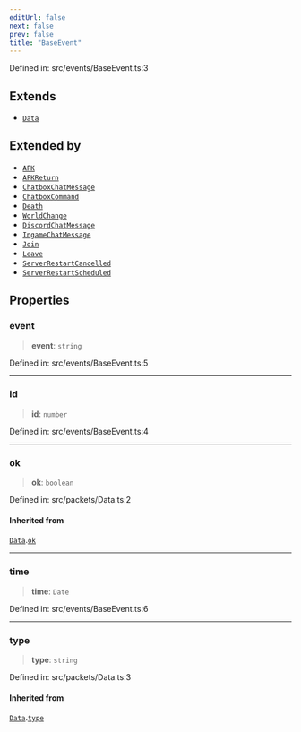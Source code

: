 ```yaml
---
editUrl: false
next: false
prev: false
title: "BaseEvent"
---
```


Defined in: src/events/BaseEvent.ts:3

## Extends

- [`Data`](/ReconnectedChat/interfaces/data/)

## Extended by

- [`AFK`](/ReconnectedChat/interfaces/afk/)
- [`AFKReturn`](/ReconnectedChat/interfaces/afkreturn/)
- [`ChatboxChatMessage`](/ReconnectedChat/interfaces/chatboxchatmessage/)
- [`ChatboxCommand`](/ReconnectedChat/interfaces/chatboxcommand/)
- [`Death`](/ReconnectedChat/interfaces/death/)
- [`WorldChange`](/ReconnectedChat/interfaces/worldchange/)
- [`DiscordChatMessage`](/ReconnectedChat/interfaces/discordchatmessage/)
- [`IngameChatMessage`](/ReconnectedChat/interfaces/ingamechatmessage/)
- [`Join`](/ReconnectedChat/interfaces/join/)
- [`Leave`](/ReconnectedChat/interfaces/leave/)
- [`ServerRestartCancelled`](/ReconnectedChat/interfaces/serverrestartcancelled/)
- [`ServerRestartScheduled`](/ReconnectedChat/interfaces/serverrestartscheduled/)

## Properties

### event

> **event**: `string`

Defined in: src/events/BaseEvent.ts:5

***

### id

> **id**: `number`

Defined in: src/events/BaseEvent.ts:4

***

### ok

> **ok**: `boolean`

Defined in: src/packets/Data.ts:2

#### Inherited from

[`Data`](/ReconnectedChat/interfaces/data/).[`ok`](/ReconnectedChat/interfaces/data/#ok)

***

### time

> **time**: `Date`

Defined in: src/events/BaseEvent.ts:6

***

### type

> **type**: `string`

Defined in: src/packets/Data.ts:3

#### Inherited from

[`Data`](/ReconnectedChat/interfaces/data/).[`type`](/ReconnectedChat/interfaces/data/#type)
